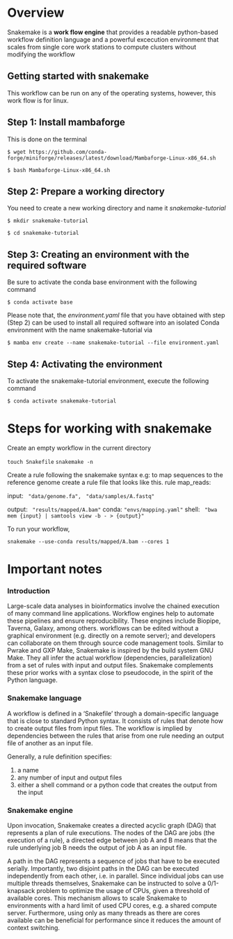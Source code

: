 # Overview

Snakemake is a **work flow engine** that provides a readable python-based workflow definition language and a powerful excecution environment that scales from single core work stations to compute clusters without modifying the workflow

## Getting started with snakemake

This workflow can be run on any of the operating systems, however, this work flow is for linux.

## Step 1: Install mambaforge

This is done on the terminal

`$ wget https://github.com/conda-forge/miniforge/releases/latest/download/Mambaforge-Linux-x86_64.sh`

`$ bash Mambaforge-Linux-x86_64.sh`

## Step 2: Prepare a working directory
You need to create a new working directory and name it *snakemake-tutorial*

`$ mkdir snakemake-tutorial`

`$ cd snakemake-tutorial`

## Step 3: Creating an environment with the required software

Be sure to activate the conda base environment with the following command

`$ conda activate base`

Please note that, the *environment.yaml* file that you have obtained with step (Step 2) can be used to install all required software into an isolated Conda environment with the name snakemake-tutorial via

`$ mamba env create --name snakemake-tutorial --file environment.yaml`


## Step 4: Activating the environment

To activate the snakemake-tutorial environment, execute the following command

`$ conda activate snakemake-tutorial`

# Steps for working with snakemake

Create an empty workflow in the current directory

`touch Snakefile`
`snakemake -n`

Create a rule following the snakemake syntax e.g: to map sequences to the reference genome create a rule file that looks like this.
rule map_reads:

  input:
     ` "data/genome.fa",`
     ` "data/samples/A.fastq"`
     
  output:
     ` "results/mapped/A.bam"`
  conda:
      `"envs/mapping.yaml"`
  shell:
     ` "bwa mem {input} | samtools view -b - > {output}"`
      
To run your workflow,

`snakemake --use-conda results/mapped/A.bam --cores 1`

# Important notes

### Introduction

Large-scale data analyses in bioinformatics involve the chained execution of many command line applications. Workflow engines help to automate these pipelines and ensure reproducibility. These engines include Biopipe, Taverna, Galaxy, among others.
workflows can be edited without a graphical environment (e.g. directly on a remote server); and developers can collaborate on them through source code management tools. Similar to Pwrake and GXP Make, Snakemake is inspired by the build system GNU Make. They all infer the actual workflow (dependencies, parallelization) from a set of rules with input and output files. Snakemake complements these prior works with a syntax close to pseudocode, in the spirit of the Python language.

### Snakemake language

A workflow is defined in a ‘Snakefile’ through a domain-specific language that is close to standard Python syntax. It consists of rules that denote how to create output files from input files. The workflow is implied by dependencies between the rules that arise from one rule needing an output file of another as an input file.

Generally, a rule definition specifies:
1. a name
2. any number of input and output files
3. either a shell command or a python code that creates the output from the input

### Snakemake engine

Upon invocation, Snakemake creates a directed acyclic graph (DAG) that represents a plan of rule executions. The nodes of the DAG are jobs (the execution of a rule), a directed edge between job A and B means that the rule underlying job B needs the output of job A as an input file. 

A path in the DAG represents a sequence of jobs that have to be executed serially. Importantly, two disjoint paths in the DAG can be executed independently from each other, i.e. in parallel. Since individual jobs can use multiple threads themselves, Snakemake can be instructed to solve a 0/1-knapsack problem to optimize the usage of CPUs, given a threshold of available cores. This mechanism allows to scale Snakemake to environments with a hard limit of used CPU cores, e.g. a shared compute server. Furthermore, using only as many threads as there are cores available can be beneficial for performance since it reduces the amount of context switching.
